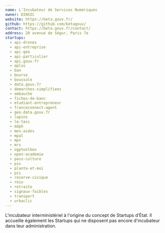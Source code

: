 ```yaml
---
name: L'Incubateur de Services Numériques
owner: DINSIC
website: https://beta.gouv.fr/
github: https://github.com/betagouv/
contact: https://beta.gouv.fr/contact/
address: 20 avenue de Ségur, Paris 7e
startups:
  - api-drones
  - api-entreprise
  - api-geo
  - api-particulier
  - api.gouv.fr
  - aplus
  - ban
  - bourse
  - boussole
  - data.gouv.fr
  - demarches-simplifiees
  - embauche
  - fiches-de-banc
  - etudiant-entrepreneur
  - franceconnect-agent
  - geo.data.gouv.fr
  - lapins
  - le-taxi
  - mdph
  - mes-aides
  - mpal
  - mps
  - mrs
  - ogptoolbox
  - open-academie
  - pass-culture
  - pix
  - plante-et-moi
  - psi
  - reserve-civique
  - reso
  - retraite
  - signaux-faibles
  - transport
  - urbaclic
---
```


L'incubateur interministériel à l'origine du concept de Startups d’État. Il accueille également les Startups qui ne disposent pas encore d'incubateur dans leur administration.
